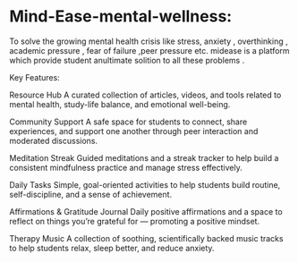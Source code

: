 # Mind-Ease-mental-wellness:
To solve the growing mental health crisis like stress, anxiety , overthinking , academic pressure , fear of failure ,peer pressure etc. midease is a platform which provide student anultimate solition to all these problems .

Key Features:

Resource Hub
A curated collection of articles, videos, and tools related to mental health, study-life balance, and emotional well-being.

Community Support
A safe space for students to connect, share experiences, and support one another through peer interaction and moderated discussions.

Meditation Streak
Guided meditations and a streak tracker to help build a consistent mindfulness practice and manage stress effectively.

Daily Tasks
Simple, goal-oriented activities to help students build routine, self-discipline, and a sense of achievement.

Affirmations & Gratitude Journal
Daily positive affirmations and a space to reflect on things you’re grateful for — promoting a positive mindset.

Therapy Music
A collection of soothing, scientifically backed music tracks to help students relax, sleep better, and reduce anxiety.


